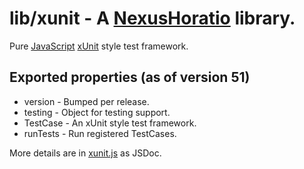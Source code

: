 # lib/xunit - A [NexusHoratio](https://github.com/nexushoratio/userscripts/blob/main/lib/README.md) library.

Pure [JavaScript](https://developer.mozilla.org/en-US/docs/Web/JavaScript) [xUnit](https://en.wikipedia.org/wiki/XUnit) style test framework.

## Exported properties (as of version 51)
* version - Bumped per release.
* testing - Object for testing support.
* TestCase - An xUnit style test framework.
* runTests - Run registered TestCases.

More details are in [xunit.js](xunit.js) as JSDoc.
